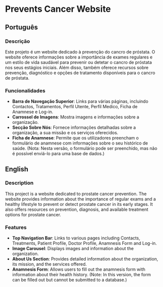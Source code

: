 # Prevents Cancer Website

## Português

### Descrição

Este projeto é um website dedicado à prevenção do cancro de próstata. O website oferece informações sobre a importância de exames regulares e um estilo de vida saudável para prevenir ou detetar o cancro de próstata nos seus estágios iniciais. Além disso, também oferece recursos sobre prevenção, diagnóstico e opções de tratamento disponíveis para o cancro de próstata.

### Funcionalidades

- **Barra de Navegação Superior**: Links para várias páginas, incluindo Contactos, Tratamentos, Perfil Utente, Perfil Medico, Ficha de Anamnese e Log-in.
- **Carrossel de Imagens**: Mostra imagens e informações sobre a organização.
- **Secção Sobre Nós**: Fornece informações detalhadas sobre a organização, a sua missão e os serviços oferecidos.
- **Ficha de Anamnese**: Permite que os utilizadores preencham o formulário de anamnese com informações sobre o seu histórico de saúde. (Nota: Nesta versão, o formulário pode ser preenchido, mas não é possível enviá-lo para uma base de dados.)

## English

### Description

This project is a website dedicated to prostate cancer prevention. The website provides information about the importance of regular exams and a healthy lifestyle to prevent or detect prostate cancer in its early stages. It also offers resources on prevention, diagnosis, and available treatment options for prostate cancer.

### Features

- **Top Navigation Bar**: Links to various pages including Contacts, Treatments, Patient Profile, Doctor Profile, Anamnesis Form and Log-in.
- **Image Carousel**: Displays images and information about the organization.
- **About Us Section**: Provides detailed information about the organization, its mission, and the services offered.
- **Anamnesis Form**: Allows users to fill out the anamnesis form with information about their health history. (Note: In this version, the form can be filled out but cannot be submitted to a database.)
